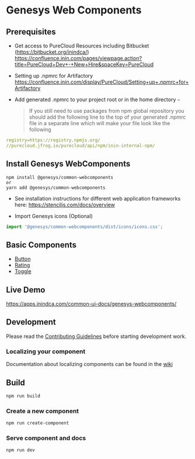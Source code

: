 # Genesys Web Components

## Prerequisites

- Get access to PureCloud Resources including Bitbucket (https://bitbucket.org/inindca/)
  https://confluence.inin.com/pages/viewpage.action?title=PureCloud+Dev+-+New+Hire&spaceKey=PureCloud

- Setting up .npmrc for Artifactory
  https://confluence.inin.com/display/PureCloud/Setting+up+.npmrc+for+Artifactory

- Add generated .npmrc to your project root or in the home directory `~`
  > If you still need to use packages from npm global repository you should add the following line to the top of your generated .npmrc file in a separate line which will make your file look like the following

```yaml
registry=https://registry.npmjs.org/
//purecloud.jfrog.io/purecloud/api/npm/inin-internal-npm/
```

## Install Genesys WebComponents

```
npm install @genesys/common-webcomponents
or
yarn add @genesys/common-webcomponents
```

- See installation instructions for different web application frameworks here:
  https://stenciljs.com/docs/overview

* Import Genesys icons (Optional)

```javascript
import '@genesys/common-webcomponents/dist/icons/icons.css';
```

## Basic Components

- [Button](./src/components/global/gux-button/)
- [Rating](./src/components/global/gux-rating/)
- [Toggle](./src/components/global/gux-toggle/)

## Live Demo

https://apps.inindca.com/common-ui-docs/genesys-webcomponents/

## Development

Please read the [Contributing Guidelines](./CONTRIBUTING.md) before starting development work.

### Localizing your component

Documentation about localizing components can be found in the
[wiki](https://bitbucket.org/inindca/genesys-webcomponents/wiki/Localization)

## Build

```sh
npm run build
```

### Create a new component

```sh
npm run create-component
```

### Serve component and docs

```sh
npm run dev
```
